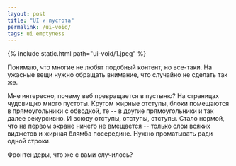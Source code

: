 ```yaml
---
layout: post
title: "UI и пустота"
permalink: /ui-void/
tags: ui emptyness
---
```


{% include static.html path="ui-void/1.jpeg" %}

Понимаю, что многие не любят подобный контент, но все-таки. На ужасные вещи
нужно обращать внимание, что случайно не сделать так же.

Мне интересно, почему веб превращается в пустыню? На страницах чудовищно много
пустоты. Кругом жирные отступы, блоки помещаются в прямоугольники с обводкой, те
-- в другие прямоугольники и так далее рекурсивно. И всюду отступы, отступы,
отступы. Стало нормой, что на первом экране ничего не вмещается -- только слои
всяких виджетов и жирная блямба посередине. Нужно проматывать ради одной строки.

Фронтендеры, что же с вами случилось?
